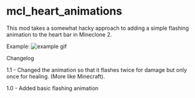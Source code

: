 # mcl_heart_animations

This mod takes a somewhat hacky approach to adding a simple flashing animation to the heart bar in Mineclone 2.

Example:
![example gif](https://i.ibb.co/nBbs0jp/demo3.gif)

Changelog

1.1 - Changed the animation so that it flashes twice for damage but only once for healing. (More like Minecraft).

1.0 - Added basic flashing animation
